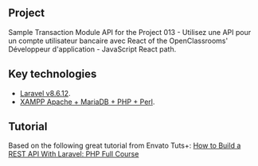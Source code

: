 ## Project
Sample Transaction Module API for the Project 013 - Utilisez une API pour un compte utilisateur bancaire avec React of the OpenClassrooms' Développeur d'application - JavaScript React path.

## Key technologies
- [Laravel v8.6.12](https://laravel.com/).
- [XAMPP Apache + MariaDB + PHP + Perl](https://www.apachefriends.org/).

## Tutorial
Based on the following great tutorial from Envato Tuts+: [How to Build a REST API With Laravel: PHP Full Course](https://www.youtube.com/watch?v=YGqCZjdgJJk)
